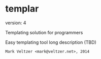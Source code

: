 templar
=======

version: 4

Templating solution for programmers

Easy templating tool long description (TBD)

	Mark Veltzer <mark@veltzer.net>, 2014
